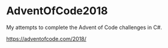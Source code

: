 # AdventOfCode2018

My attempts to complete the Advent of Code challenges in C#.

https://adventofcode.com/2018/
